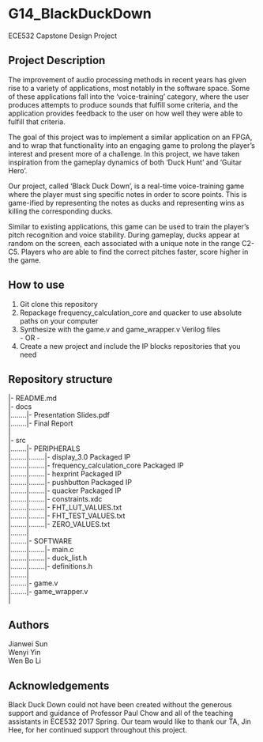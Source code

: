 # G14_BlackDuckDown
ECE532 Capstone Design Project

## Project Description
The improvement of audio processing methods in recent years has given rise to a variety of applications, most notably in the software space. Some of these applications fall into the ‘voice-training’ category, where the user produces attempts to produce sounds that fulfill some criteria, and the application provides feedback to the user on how well they were able to fulfill that criteria.

The goal of this project was to implement a similar application on an FPGA, and to wrap that functionality into an engaging game to prolong the player’s interest and present more of a challenge. In this project, we have taken inspiration from the gameplay dynamics of both ‘Duck Hunt’ and ‘Guitar Hero’. 

Our project, called ‘Black Duck Down’, is a real-time voice-training game where the player must sing specific notes in order to score points. This is game-ified by representing the notes as ducks and representing wins as killing the corresponding ducks. 

Similar to existing applications, this game can be used to train the player’s pitch recognition and voice stability. During gameplay, ducks appear at random on the screen, each associated with a unique note in the range C2-C5. Players who are able to find the correct pitches faster, score higher in the game.

## How to use
1. Git clone this repository
2. Repackage frequency_calculation_core and quacker to use absolute paths on your computer
3. Synthesize with the game.v and game_wrapper.v Verilog files  
  \- OR \-
3. Create a new project and include the IP blocks repositories that you need

## Repository structure
|- README.md  
|- docs  
|........|- Presentation Slides.pdf  
|........|- Final Report  
|  
|- src  
|........|- PERIPHERALS  
|........|........|- display_3.0 Packaged IP  
|........|........|- frequency_calculation_core Packaged IP  
|........|........|- hexprint Packaged IP  
|........|........|- pushbutton Packaged IP  
|........|........|- quacker Packaged IP  
|........|........|- constraints.xdc  
|........|........|- FHT_LUT_VALUES.txt  
|........|........|- FHT_TEST_VALUES.txt  
|........|........|- ZERO_VALUES.txt  
|........|  
|........|- SOFTWARE  
|........|........|- main.c  
|........|........|- duck_list.h  
|........|........|- definitions.h  
|........|  
|........|- game.v  
|........|- game_wrapper.v  
|  

## Authors
Jianwei Sun  
Wenyi Yin  
Wen Bo Li  

## Acknowledgements
Black Duck Down could not have been created without the generous support and guidance of Professor Paul Chow and all of the teaching assistants in ECE532 2017 Spring. Our team would like to thank our TA, Jin Hee, for her continued support throughout this project.
